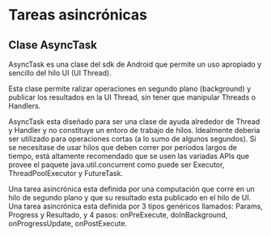 # Tareas asincrónicas

## Clase AsyncTask 

AsyncTask es una clase del sdk de Android que permite un uso apropiado y sencillo del hilo UI (UI Thread).

Esta clase permite ralizar operaciones en segundo plano (background) y publicar los resultados en la UI Thread, sin tener que manipular Threads o Handlers.

AsyncTask esta diseñado para ser una clase de ayuda alrededor de Thread y Handler y no constituye un entoro de trabajo de hilos. 
Idealmente deberia ser utilizado para operaciones cortas (a lo sumo de algunos segundos). 
Si se necesitase de usar hilos que deben correr por períodos largos de tiempo, está altamente recomendado que se usen las variadas APIs que provee el paquete java.util.concurrent como puede ser Executor, ThreadPoolExecutor y FutureTask.

Una tarea asincrónica esta definida por una computación que corre en un hilo de segundo plano y que su resultado esta publicado en el hilo de UI. Una tarea asincrónica esta definida por 3 tipos genéricos llamados: Params, Progress y Resultado, y 4 pasos: onPreExecute, doInBackground, onProgressUpdate, onPostExecute.

